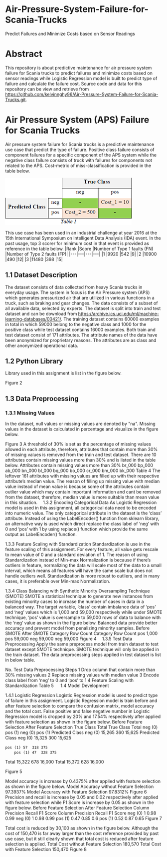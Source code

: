 # Air-Pressure-System-Failure-for-Scania-Trucks
Predict Failures and Minimize Costs based on Sensor Readings

# Abstract

This repository is about predictive maintenance for air pressure system failure for Scania trucks to predict failures and minimize costs based on sensor readings while Logistic Regression model is built to predict type of failure and calculate the failure cost. Source code and data for this repository can be view and retrieve from https://github.com/kelvinnghy96/Air-Pressure-System-Failure-for-Scania-Trucks.git. 

# Air Pressure System (APS) Failure for Scania Trucks

Air pressure system failure for Scania trucks is a predictive maintenance use case that predict the type of failure. Positive class failure consists of component failures for a specific component of the APS system while the negative class failure consists of truck with failures for components not related to the APS. Cost-metric of miss-classification is provided in the table below.

![table1](https://github.com/kelvinnghy96/Air-Pressure-System-Failure-for-Scania-Trucks/blob/main/pic/table1.png)

This use case has been used in an industrial challenge at year 2016 at the 15th International Symposium on Intelligent Data Analysis (IDA) event. In the past usage, top 3 scorer for minimum cost in that event is provided as reference in the table below.
|Rank	|Score	|Number of Type 1 faults (FN)	|Number of Type 2 faults (FP)|
|---|---|---|---|
|1	|9920	|542	|9|
|2	|10900	|490	|12|
|3	|11480	|398	|15|


## 1.1	 Dataset Description

The dataset consists of data collected from heavy Scania trucks in everyday usage. The system in focus is the Air Pressure system (APS) which generates pressurized air that are utilized in various functions in a truck, such as braking and gear changes. The data consists of a subset of all available data, selected by experts. 
The dataset is split into train and test dataset and can be download from https://archive.ics.uci.edu/ml/machine-learning-databases/00421/. The training dataset contains 60000 examples in total in which 59000 belong to the negative class and 1000 for the positive class while test dataset contains 16000 examples. Both train and test dataset consist of 171 attributes. The attribute names of the data have been anonymized for proprietary reasons. The attributes are as class and other anonymized operational data.

## 1.2	Python Library

Library used in this assignment is list in the figure below.
 
Figure 2
 
## 1.3	Data Preprocessing

### 1.3.1	Missing Values
In the dataset, null values or missing values are denoted by "na". Missing values in the dataset is calculated in percentage and visualize in the figure below.
 
Figure 3
	A threshold of 30% is set as the percentage of missing values allowed in each attribute, therefore, attributes that contain more than 30% of missing values is removed from the train and test dataset. There are 10 attributes contain missing values more than 30% and is listed in the table below.
Attributes contain missing values more than 30%
br_000	bp_000	ab_000	bn_000	bl_000
bq_000	bo_000	cr_000	bm_000	bk_000
Table 4
	The leftover 161 attributes with missing values are filled up with their respective attribute’s median value. The reason of filling up missing value with median value instead of mean value is because some of the attributes contain outlier value which may contain important information and cant be removed from the dataset, therefore, median value is more suitable than mean value in this situation. 
1.3.2	Encoding Categorical Data
As Logistic Regression model is used in this assignment, all categorical data need to be encoded into numeric value. The only categorical attribute in the dataset is the ‘class’ attribute. Instead of using the LabelEncoder() function from sklearn library, an alternative way is used which direct replace the class label of ‘neg’ with 0 and ‘pos’ with 1 by using replace() function which provide the same output as LabelEncoder() function.

1.3.3	Feature Scaling with Standardization
Standardization is use in the feature scaling of this assignment. For every feature, all value gets rescale to mean value of 0 and a standard deviation of 1. The reason of using Standardization instead of Min-max Normalization is because if there’s outliers in feature, normalizing the data will scale most of the data to a small interval, which means all features will have the same scale but does not handle outliers well. Standardization is more robust to outliers, and in many cases, it is preferable over Min-max Normalization.

1.3.4	Class Balancing with Synthetic Minority Oversampling Technique (SMOTE)
SMOTE a statistical technique to generate new instances from existing minority cases to increase the number of cases in data in a balanced way. The target variable, ‘class’ contain imbalance data of ‘pos’ and ‘neg’ values which is 1,000 and 59,000 respectively while under SMOTE technique, ‘pos’ value is oversample to 59,000 rows of data to balance with the ‘neg’ value as shown in the figure below. Balanced data provide better accuracy and prevent model from penalizing minority samples.
Before SMOTE		After SMOTE
Category	Row Count		Category	Row Count
pos	1,000		pos	59,000
neg	59,000		neg	59,000
Figure 4 
1.3.5	Test Data Preprocessing
Apply the same preprocess model from train dataset to test dataset except SMOTE technique. SMOTE technique will only be applied in the train dataset. The data preprocessing steps applied in test dataset is list in below table.

No.	Test Data Preprocessing Steps
1	Drop column that contain more than 30% missing values
2	Replace missing values with median value
3	Encode class label from ‘neg’ to 0 and ‘pos’ to 1
4	Feature Scaling with Standardization
Table 5
 
1.4	Model Development

1.4.1	Logistic Regression
Logistic Regression model is used to predict type of failure in this assignment. Logistic Regression model is train before and after feature selection to compare the confusion matrix, model accuracy and the total cost.
False positive and false negative number in Logistic Regression model is dropped by 20% and 17.54% respectively after applied with feature selection as shown in the figure below.
Before Feature Selection		After Feature Selection
	True Class	Total			True Class	Total
	neg (0)	pos (1)				neg (0)	pos (1)	
Predicted Class	neg (0)	15,265	360	15,625
	Predicted Class	neg (0)	15,325	300	15,625

	pos (1)	57	318	375
		pos (1)	47	328	375

Total	15,322
678
16,000
	Total	15,372
628
16,000

Figure 5

Model accuracy is increase by 0.4375% after applied with feature selection as shown in the figure below.
Model Accuracy without Feature Selection	97.3937%
Model Accuracy with Feature Selection	97.8312%
Figure 6
 
Precision and recall is increase by 0.05 and 0.02 respectively after applied with feature selection while F1 Score is increase by 0.05 as shown in the figure below.
Before Feature Selection		After Feature Selection
Column	Precision	Recall	F1 Score		Column	Precision	Recall	F1 Score
neg (0)	1	0.98	0.99		neg (0)	1	0.98	0.99
pos (1)	0.47	0.85	0.6		pos (1)	0.52	0.87	0.65
Figure 7

Total cost is reduced by 30,100 as shown in the figure below. Although the cost of 150,470 is far away larger than the cost reference provided by past use case, but it still clearly shown that total cost is reduced after feature selection is applied.
Total Cost without Feature Selection	180,570
Total Cost with Feature Selection	150,470
Figure 8 
